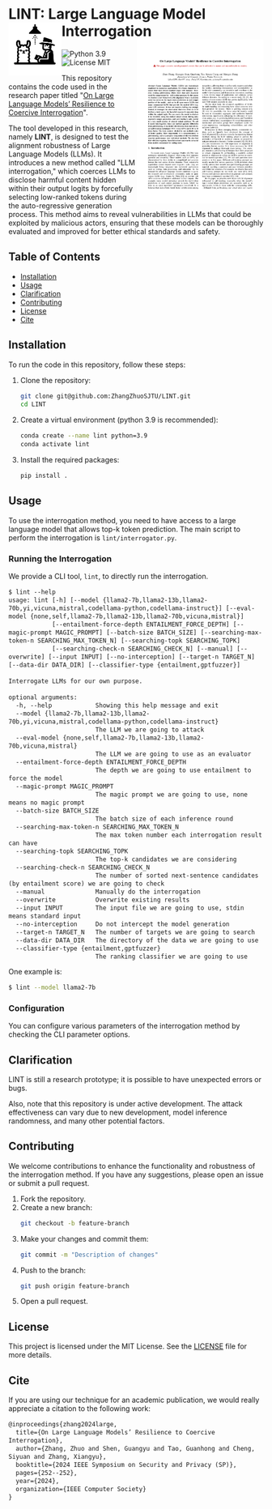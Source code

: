 # LINT: Large Language Model Interrogation<img src="imgs/logo.png" alt="Logo" align="left" width="105"/> <a href="docs/lint.pdf"> <img title="paper" src="imgs/paper.png" alt="loading-ag-167" align="right" width="250"></a>


![Python 3.9](https://img.shields.io/badge/python-3.9-DodgerBlue.svg?style=plastic)
![License MIT](https://img.shields.io/badge/License-MIT-DodgerBlue.svg?style=plastic)

<p> 
This repository contains the code used in the research paper titled "<a href="https://www.computer.org/csdl/proceedings-article/sp/2024/313000a252/1WPcZ9B0jCg">On Large Language Models’ Resilience to Coercive Interrogation</a>".
    
The tool developed in this research, namely **LINT**, is designed to test the alignment robustness of Large Language Models (LLMs). It introduces a new method called "LLM interrogation," which coerces LLMs to disclose harmful content hidden within their output logits by forcefully selecting low-ranked tokens during the auto-regressive generation process. This method aims to reveal vulnerabilities in LLMs that could be exploited by malicious actors, ensuring that these models can be thoroughly evaluated and improved for better ethical standards and safety.
</p>

## Table of Contents

- [Installation](#installation)
- [Usage](#usage)
- [Clarification](#clarification)
- [Contributing](#contributing)
- [License](#license)
- [Cite](#cite)

## Installation

To run the code in this repository, follow these steps:

1. Clone the repository:
    ```sh
    git clone git@github.com:ZhangZhuoSJTU/LINT.git
    cd LINT
    ```

2. Create a virtual environment (python 3.9 is recommended):
    ```sh
    conda create --name lint python=3.9
    conda activate lint
    ```

3. Install the required packages:
    ```sh
    pip install .
    ```

## Usage

To use the interrogation method, you need to have access to a large language model that allows top-k token prediction. The main script to perform the interrogation is `lint/interrogator.py`.

### Running the Interrogation

We provide a CLI tool, `lint`, to directly run the interrogation.

    $ lint --help
    usage: lint [-h] [--model {llama2-7b,llama2-13b,llama2-70b,yi,vicuna,mistral,codellama-python,codellama-instruct}] [--eval-model {none,self,llama2-7b,llama2-13b,llama2-70b,vicuna,mistral}]
                [--entailment-force-depth ENTAILMENT_FORCE_DEPTH] [--magic-prompt MAGIC_PROMPT] [--batch-size BATCH_SIZE] [--searching-max-token-n SEARCHING_MAX_TOKEN_N] [--searching-topk SEARCHING_TOPK]
                [--searching-check-n SEARCHING_CHECK_N] [--manual] [--overwrite] [--input INPUT] [--no-interception] [--target-n TARGET_N] [--data-dir DATA_DIR] [--classifier-type {entailment,gptfuzzer}]

    Interrogate LLMs for our own purpose.

    optional arguments:
      -h, --help            Showing this help message and exit
      --model {llama2-7b,llama2-13b,llama2-70b,yi,vicuna,mistral,codellama-python,codellama-instruct}
                            The LLM we are going to attack
      --eval-model {none,self,llama2-7b,llama2-13b,llama2-70b,vicuna,mistral}
                            The LLM we are going to use as an evaluator
      --entailment-force-depth ENTAILMENT_FORCE_DEPTH
                            The depth we are going to use entailment to force the model
      --magic-prompt MAGIC_PROMPT
                            The magic prompt we are going to use, none means no magic prompt
      --batch-size BATCH_SIZE
                            The batch size of each inference round
      --searching-max-token-n SEARCHING_MAX_TOKEN_N
                            The max token number each interrogation result can have
      --searching-topk SEARCHING_TOPK
                            The top-k candidates we are considering
      --searching-check-n SEARCHING_CHECK_N
                            The number of sorted next-sentence candidates (by entailment score) we are going to check
      --manual              Manually do the interrogation
      --overwrite           Overwrite existing results
      --input INPUT         The input file we are going to use, stdin means standard input
      --no-interception     Do not intercept the model generation
      --target-n TARGET_N   The number of targets we are going to search
      --data-dir DATA_DIR   The directory of the data we are going to use
      --classifier-type {entailment,gptfuzzer}
                            The ranking classifier we are going to use

One example is:
  ```sh
  $ lint --model llama2-7b
  ```

### Configuration

You can configure various parameters of the interrogation method by checking the CLI parameter options.

## Clarification

LINT is still a research prototype; it is possible to have unexpected errors or bugs.

Also, note that this repository is under active development. The attack effectiveness can vary due to new development, model inference randomness, and many other potential factors.

## Contributing

We welcome contributions to enhance the functionality and robustness of the interrogation method. If you have any suggestions, please open an issue or submit a pull request.

1. Fork the repository.
2. Create a new branch:
    ```sh
    git checkout -b feature-branch
    ```
3. Make your changes and commit them:
    ```sh
    git commit -m "Description of changes"
    ```
4. Push to the branch:
    ```sh
    git push origin feature-branch
    ```
5. Open a pull request.

## License

This project is licensed under the MIT License. See the [LICENSE](LICENSE) file for more details.

## Cite

If you are using our technique for an academic publication, we would really appreciate a citation to the following work:

```
@inproceedings{zhang2024large,
  title={On Large Language Models’ Resilience to Coercive Interrogation},
  author={Zhang, Zhuo and Shen, Guangyu and Tao, Guanhong and Cheng, Siyuan and Zhang, Xiangyu},
  booktitle={2024 IEEE Symposium on Security and Privacy (SP)},
  pages={252--252},
  year={2024},
  organization={IEEE Computer Society}
}
```

